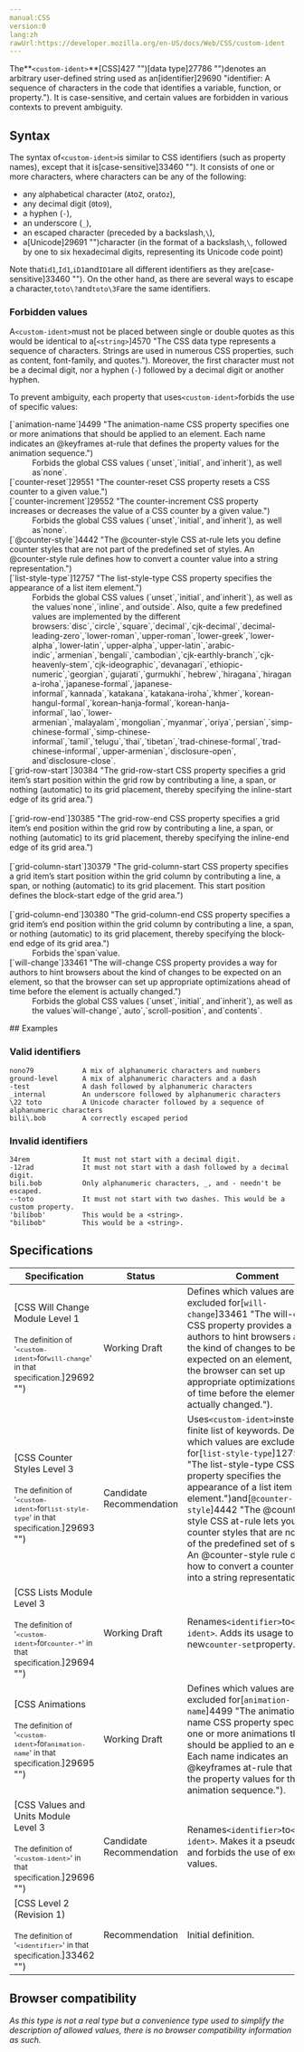```yaml
---
manual:CSS
version:0
lang:zh
rawUrl:https://developer.mozilla.org/en-US/docs/Web/CSS/custom-ident
---
```







The**`<custom-ident>`**[CSS]427 "")[data type]27786 "")denotes an arbitrary user-defined string used as an[identifier]29690 "identifier: A sequence of characters in the code that identifies a variable, function, or property."). It is case-sensitive, and certain values are forbidden in various contexts to prevent ambiguity.


## Syntax<a name="Syntax"></a>


The syntax of`<custom-ident>`is similar to CSS identifiers (such as property names), except that it is[case-sensitive]33460 ""). It consists of one or more characters, where characters can be any of the following:


* any alphabetical character (`A`to`Z`, or`a`to`z`),
* any decimal digit (`0`to`9`),
* a hyphen (`-`),
* an underscore (`_`),
* an escaped character (preceded by a backslash,`\`),
* a[Unicode]29691 "")character (in the format of a backslash,`\`, followed by one to six hexadecimal digits, representing its Unicode code point)


Note that`id1`,`Id1`,`iD1`and`ID1`are all different identifiers as they are[case-sensitive]33460 ""). On the other hand, as there are several ways to escape a character,`toto\?`and`toto\3F`are the same identifiers.


### Forbidden values<a name="Forbidden_values"></a>


A`<custom-ident>`must not be placed between single or double quotes as this would be identical to a[`<string>`]4570 "The <string> CSS data type represents a sequence of characters. Strings are used in numerous CSS properties, such as content, font-family, and quotes."). Moreover, the first character must not be a decimal digit, nor a hyphen (`-`) followed by a decimal digit or another hyphen.



To prevent ambiguity, each property that uses`<custom-ident>`forbids the use of specific values:

<dl><dt id=''>[`animation-name`]4499 "The animation-name CSS property specifies one or more animations that should be applied to an element. Each name indicates an @keyframes at-rule that defines the property values for the animation sequence.")</dt><dd>Forbids the global CSS values (`unset`,`initial`, and`inherit`), as well as`none`.</dd><dt id=''>[`counter-reset`]29551 "The counter-reset CSS property resets a CSS counter to a given value.")</dt><dt id=''>[`counter-increment`]29552 "The counter-increment CSS property increases or decreases the value of a CSS counter by a given value.")</dt><dd>Forbids the global CSS values (`unset`,`initial`, and`inherit`), as well as`none`.</dd><dt id=''>[`@counter-style`]4442 "The @counter-style CSS at-rule lets you define counter styles that are not part of the predefined set of styles. An @counter-style rule defines how to convert a counter value into a string representation.")</dt><dt id=''>[`list-style-type`]12757 "The list-style-type CSS property specifies the appearance of a list item element.")</dt><dd>Forbids the global CSS values (`unset`,`initial`, and`inherit`), as well as the values`none`,`inline`, and`outside`. Also, quite a few predefined values are implemented by the different browsers:`disc`,`circle`,`square`,`decimal`,`cjk-decimal`,`decimal-leading-zero`,`lower-roman`,`upper-roman`,`lower-greek`,`lower-alpha`,`lower-latin`,`upper-alpha`,`upper-latin`,`arabic-indic`,`armenian`,`bengali`,`cambodian`,`cjk-earthly-branch`,`cjk-heavenly-stem`,`cjk-ideographic`,`devanagari`,`ethiopic-numeric`,`georgian`,`gujarati`,`gurmukhi`,`hebrew`,`hiragana`,`hiragana-iroha`,`japanese-formal`,`japanese-informal`,`kannada`,`katakana`,`katakana-iroha`,`khmer`,`korean-hangul-formal`,`korean-hanja-formal`,`korean-hanja-informal`,`lao`,`lower-armenian`,`malayalam`,`mongolian`,`myanmar`,`oriya`,`persian`,`simp-chinese-formal`,`simp-chinese-informal`,`tamil`,`telugu`,`thai`,`tibetan`,`trad-chinese-formal`,`trad-chinese-informal`,`upper-armenian`,`disclosure-open`, and`disclosure-close`.</dd><dt id=''>[`grid-row-start`]30384 "The grid-row-start CSS property specifies a grid item’s start position within the grid row by contributing a line, a span, or nothing (automatic) to its grid placement, thereby specifying the inline-start edge of its grid area.")<br></br>[`grid-row-end`]30385 "The grid-row-end CSS property specifies a grid item’s end position within the grid row by contributing a line, a span, or nothing (automatic) to its grid placement, thereby specifying the inline-end edge of its grid area.")<br></br>[`grid-column-start`]30379 "The grid-column-start CSS property specifies a grid item’s start position within the grid column by contributing a line, a span, or nothing (automatic) to its grid placement. This start position defines the block-start edge of the grid area.")<br></br>[`grid-column-end`]30380 "The grid-column-end CSS property specifies a grid item’s end position within the grid column by contributing a line, a span, or nothing (automatic) to its grid placement, thereby specifying the block-end edge of its grid area.")</dt><dd>Forbids the`span`value.</dd><dt id=''>[`will-change`]33461 "The will-change CSS property provides a way for authors to hint browsers about the kind of changes to be expected on an element, so that the browser can set up appropriate optimizations ahead of time before the element is actually changed.")</dt><dd>Forbids the global CSS values (`unset`,`initial`, and`inherit`), as well as the values`will-change`,`auto`,`scroll-position`, and`contents`.</dd></dl>
## Examples<a name="Examples"></a>

### Valid identifiers<a name="Valid_identifiers"></a>

```
nono79            A mix of alphanumeric characters and numbers
ground-level      A mix of alphanumeric characters and a dash
-test             A dash followed by alphanumeric characters
_internal         An underscore followed by alphanumeric characters
\22 toto          A Unicode character followed by a sequence of alphanumeric characters
bili\.bob         A correctly escaped period
```

### Invalid identifiers<a name="Invalid_identifiers"></a>

```
34rem             It must not start with a decimal digit.
-12rad            It must not start with a dash followed by a decimal digit.
bili.bob          Only alphanumeric characters, _, and - needn't be escaped.
--toto            It must not start with two dashes. This would be a custom property.
'bilibob'         This would be a <string>.
"bilibob"         This would be a <string>.
```

## Specifications<a name="Specifications"></a>

Specification | Status | Comment 
 ---  |  ---  |  ---  | 
[CSS Will Change Module Level 1<br></br><small>The definition of &#39;`<custom-ident>`for`will-change`&#39; in that specification.</small>]29692 "") | Working Draft | Defines which values are excluded for[`will-change`]33461 "The will-change CSS property provides a way for authors to hint browsers about the kind of changes to be expected on an element, so that the browser can set up appropriate optimizations ahead of time before the element is actually changed."). 
[CSS Counter Styles Level 3<br></br><small>The definition of &#39;`<custom-ident>`for`list-style-type`&#39; in that specification.</small>]29693 "") | Candidate Recommendation | Uses`<custom-ident>`instead of a finite list of keywords. Defines which values are excluded for[`list-style-type`]12757 "The list-style-type CSS property specifies the appearance of a list item element.")and[`@counter-style`]4442 "The @counter-style CSS at-rule lets you define counter styles that are not part of the predefined set of styles. An @counter-style rule defines how to convert a counter value into a string representation."). 
[CSS Lists Module Level 3<br></br><small>The definition of &#39;`<custom-ident>`for`counter-*`&#39; in that specification.</small>]29694 "") | Working Draft | Renames`<identifier>`to`<custom-ident>`. Adds its usage to the new`counter-set`property. 
[CSS Animations<br></br><small>The definition of &#39;`<custom-ident>`for`animation-name`&#39; in that specification.</small>]29695 "") | Working Draft | Defines which values are excluded for[`animation-name`]4499 "The animation-name CSS property specifies one or more animations that should be applied to an element. Each name indicates an @keyframes at-rule that defines the property values for the animation sequence."). 
[CSS Values and Units Module Level 3<br></br><small>The definition of &#39;`<custom-ident>`&#39; in that specification.</small>]29696 "") | Candidate Recommendation | Renames`<identifier>`to`<custom-ident>`. Makes it a pseudo-type and forbids the use of excluded values. 
[CSS Level 2 (Revision 1)<br></br><small>The definition of &#39;`<identifier>`&#39; in that specification.</small>]33462 "") | Recommendation | Initial definition. 


## Browser compatibility<a name="Browser_compatibility"></a>


*As this type is not a real type but a convenience type used to simplify the description of allowed values, there is no browser compatibility information as such.*




